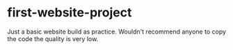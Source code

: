 # first-website-project

Just a basic website build as practice.
Wouldn't recommend anyone to copy the code the quality is very low.